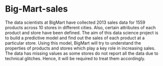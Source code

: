 # Big-Mart-sales
  The data scientists at BigMart have collected 2013 sales data for 1559 products across 10 stores in different cities. Also, certain attributes of each product and store have been defined. The aim of this data science project is to build a predictive model and find out the sales of each product at a particular store.  Using this model, BigMart will try to understand the properties of products and stores which play a key role in increasing sales.   The data has missing values as some stores do not report all the data due to technical glitches. Hence, it will be required to treat them accordingly.
